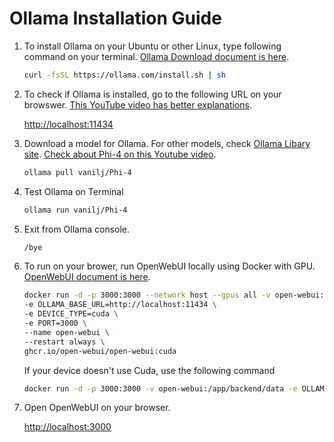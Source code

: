 # Ollama Installation Guide

1. To install Ollama on your Ubuntu or other Linux, type following command on your terminal. [Ollama Download document is here](https://ollama.com/download).

    ```bash
    curl -fsSL https://ollama.com/install.sh | sh
    ```

1. To check if Ollama is installed, go to the following URL on your browswer. [This YouTube video has better explanations](https://youtu.be/91npmOxCL-c).

    [http://localhost:11434](http://localhost:11434)

1. Download a model for Ollama. For other models, check [Ollama Libary site](https://ollama.com/library). [Check about Phi-4 on this Youtube video](https://youtu.be/aYvt9czdgbU).

    ```bash
    ollama pull vanilj/Phi-4
    ```

1. Test Ollama on Terminal

    ```bash
    ollama run vanilj/Phi-4
    ```

1. Exit from Ollama console.

    ```bash
    /bye
    ```

1. To run on your brower, run OpenWebUI locally using Docker with GPU. [OpenWebUI document is here](https://docs.openwebui.com/getting-started/quick-start).

    ```bash
    docker run -d -p 3000:3000 --network host --gpus all -v open-webui:/app/backend/data \
    -e OLLAMA_BASE_URL=http://localhost:11434 \
    -e DEVICE_TYPE=cuda \
    -e PORT=3000 \
    --name open-webui \
    --restart always \
    ghcr.io/open-webui/open-webui:cuda
    ```

    If your device doesn't use Cuda, use the following command

    ```bash
    docker run -d -p 3000:3000 -v open-webui:/app/backend/data -e OLLAMA_BASE_URL=http://localhost:11434 -e DEVICE_TYPE=cpu -e PORT=3000 --name open-webui --restart always ghcr.io/open-webui/open-webui:main
    ```

1. Open OpenWebUI on your browser.

    [http://localhost:3000](http://localhost:3000)
